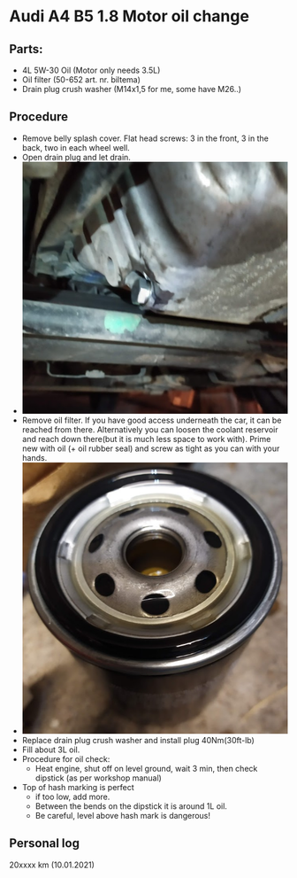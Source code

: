 # Audi A4 B5 1.8 Motor oil change
## Parts:
- 4L 5W-30 Oil (Motor only needs 3.5L)
- Oil filter (50-652 art. nr. biltema)
- Drain plug crush washer (M14x1,5 for me, some have M26..)

## Procedure
- Remove belly splash cover. Flat head screws: 3 in the front, 3 in the back, two in each wheel well.
- Open drain plug and let drain.
- ![](./static/OilDrainPlug.png)
- Remove oil filter. If you have good access underneath the car, it can be reached from there. Alternatively you can loosen the coolant reservoir and reach down there(but it is much less space to work with). Prime new with oil (+ oil rubber seal) and screw as tight as you can with your hands.
- ![](./static/Oilfilter-lubed.png)
- Replace drain plug crush washer and install plug 40Nm(30ft-lb)
- Fill about 3L oil.
- Procedure for oil check:
	- Heat engine, shut off on level ground, wait 3 min, then check dipstick (as per workshop manual)
- Top of hash marking is perfect
	- if too low, add more. 
	- Between the bends on the dipstick it is around 1L oil. 
	- Be careful, level above hash mark is dangerous!

## Personal log
20xxxx km (10.01.2021)
